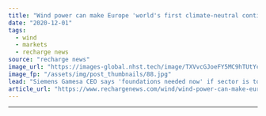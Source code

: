 ```yaml
---
title: "Wind power can make Europe 'world's first climate-neutral continent' -  WindEurope's Nauen"
date: "2020-12-01"
tags: 
  - wind
  - markets
  - recharge news
source: "recharge news"
image_url: "https://images-global.nhst.tech/image/TXVvcGJoeFY5MC9hTUtYcGdJSnVLbmc3RXFQVll3Q0ZaSzJkTG5CWk1Ycz0=/nhst/binary/a66df250d89b78a526f6c937e35f4d99"
image_fp: "/assets/img/post_thumbnails/88.jpg"
lead: "Siemens Gamesa CEO says 'foundations needed now' if sector is to help meet EU 2050 goal"
article_url: "https://www.rechargenews.com/wind/wind-power-can-make-europe-worlds-first-climate-neutral-continent-windeuropes-nauen/2-1-922426"
---
```


---
